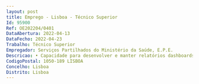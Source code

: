 ```yaml
--- 
layout: post
title: Emprego - Lisboa - Técnico Superior
Id: 95900
Ref: OE202204/0401
DataAbertura: 2022-04-13
DataFecho: 2022-04-23
Trabalho: Técnico Superior
Empregador: Serviços Partilhados do Ministério da Saúde, E.P.E.
Descricao: • Capacidade para desenvolver e manter relatórios dashboards para os serviços do SNS 24 • Capacidade para promover e propor métricas adequadas à monitorização dos serviços SNS 24 • Capacidade de análise crítica sob dados de negócio • Garantir a correta monitorização de todos indicadores estabelecidos • Capacidade de trabalho em equipa multidisciplinar • Disponibilidade de aprendizagem.
CodigoPostal: 1050-189 LISBOA
Concelho: Lisboa
Distrito: Lisboa
--- 
```

